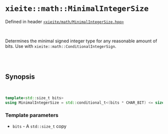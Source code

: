 # `xieite::math::MinimalIntegerSize`
Defined in header [`<xieite/math/MinimalIntegerSize.hpp>`](https://github.com/Eczbek/xieite/tree/main/include/math/MinimalIntegerSize.hpp)

<br/>

Determines the minimal signed integer type for any reasonable amount of bits. Use with `xieite::math::ConditionalIntegerSign`.

<br/><br/>

## Synopsis

<br/>

```cpp
template<std::size_t bits>
using MinimalIntegerSize = std::conditional_t<(bits * CHAR_BIT) <= sizeof(std::int8_t), std::int8_t, std::conditional_t<(bits * CHAR_BIT) <= sizeof(std::int16_t), std::int16_t, std::conditional_t<(bits * CHAR_BIT) <= sizeof(std::int32_t), std::int32_t, std::int64_t>>>;
```
### Template parameters
- `bits` - A `std::size_t` copy
